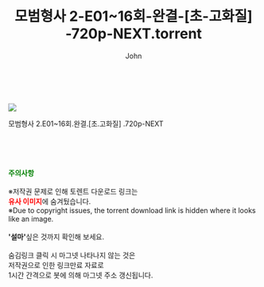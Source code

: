 ﻿---
layout: post
title:  "    모범형사 2-E01~16회-완결-[초-고화질] -720p-NEXT.torrent"
author: John
categories: [ 드라마 ]
tags: [  ]
image: https://torrentrj54.com/uploadfile/full/37bf9bb5cf94b59173c0f01e6b4f8fb46764613e.jpg 
description: "    모범형사 2-E01~16회-완결-[초-고화질] -720p-NEXT torrent 정보 공유"
toc: true
toc_sticky: true
---

<br>
<p><img src="https://torrentrj54.com/uploadfile/full/37bf9bb5cf94b59173c0f01e6b4f8fb46764613e.jpg"/></p>
 모범형사 2.E01~16회.완결.[초.고화질] .720p-NEXT  
    
<br><br><br>
<p data-ke-size="size16"><b><span style="color: green;">주의사항</span></b><br /><br />※저작권 문제로 인해 토렌트 다운로드 링크는<br /><b><span style="color: red;">유사 이미지</span></b>에 숨겨뒀습니다.<br />※Due to copyright issues, the torrent download link is hidden where it looks like an image.<br /><br /><b>'설마'</b>싶은 것까지 확인해 보세요.<br /><br />숨김링크 클릭 시 마그넷 나타나지 않는 것은<br />저작권으로 인한 링크만료 자료로<br />1시간 간격으로 봇에 의해 마그넷 주소 갱신됩니다.</p>

